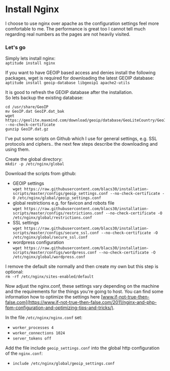 # Install Nginx
I choose to use nginx over apache as the configuration settings feel more comfortable to me. The performance is great too I cannot tell much regarding real numbers as the pages are not heavily visited.

### Let's go
Simply lets install nginx:  
`aptitude install nginx`  

If you want to have GEOIP based access and denies install the following packages, wget is required for downloading the latest GEOIP database:  
`aptitude install geoip-database libgeoip1 apache2-utils`  

It is good to refresh the GEOIP database after the installation.  
So lets backup the existing database:  
```shell
cd /usr/share/GeoIP
mv GeoIP.dat GeoIP.dat_bak
wget https://geolite.maxmind.com/download/geoip/database/GeoLiteCountry/GeoIP.dat.gz --no-check-certificate
gunzip GeoIP.dat.gz
```

I've put some scripts on Github which I use for general settings, e.g. SSL protocols and ciphers.. the next few steps describe the downloading and using them.

Create the global directory:  
`mkdir -p /etc/nginx/global`  

Download the scripts from github:  
- GEOIP settings  
`wget https://raw.githubusercontent.com/blacs30/installation-scripts/master/configs/geoip_settings.conf --no-check-certificate -O /etc/nginx/global/geoip_settings.conf`  
- global restrictions e.g. for favicon and robots file  
`wget https://raw.githubusercontent.com/blacs30/installation-scripts/master/configs/restrictions.conf --no-check-certificate -O /etc/nginx/global/restrictions.conf`  
- SSL settings  
`wget https://raw.githubusercontent.com/blacs30/installation-scripts/master/configs/secure_ssl.conf --no-check-certificate -O /etc/nginx/global/secure_ssl.conf`  
- wordpress configuration  
`wget https://raw.githubusercontent.com/blacs30/installation-scripts/master/configs/wordpress.conf --no-check-certificate -O /etc/nginx/global/wordpress.conf`  

I remove the default site normally and then create my own but this step is optional:  
`rm -rf /etc/nginx/sites-enabled/default`

Now adjust the nginx.conf, these settings vary depending on the machine and the requirements for the things you're going to host. You can find some information how to optimize the settings here [www.if-not-true-then-false.com](https://www.if-not-true-then-false.com/2011/nginx-and-php-fpm-configuration-and-optimizing-tips-and-tricks/).

In the file `/etc/nginx/nginx.conf` set:  
- `worker_processes 4`  
- `worker_connections 1024`  
- `server_tokens off`

Add the file include `geoip_settings.conf` into the global http configuration of the `nginx.conf`:  
- `include /etc/nginx/global/geoip_settings.conf`
